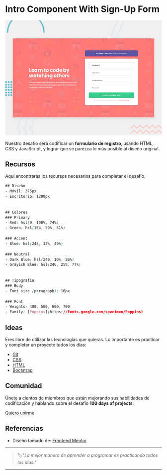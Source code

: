 # Intro Component With Sign-Up Form

![intro component with sign-up form](./img/23-day.jpg)

Nuestro desafío será codificar un **formulario de registro**, usando HTML, CSS y JavaScript, y lograr que se parezca lo más posible al diseño original.

## Recursos

Aquí encontrarás los recursos necesarios para completar el desafío.

```css
## Diseño
- Móvil: 375px
- Escritorio: 1200px


## Colores
### Primary
- Red: hsl(0, 100%, 74%) 
- Green: hsl(154, 59%, 51%)

### Accent
- Blue: hsl(248, 32%, 49%)

### Neutral
- Dark Blue: hsl(249, 10%, 26%) 
- Grayish Blue: hsl(246, 25%, 77%)


## Tipografía
### Body
- Font size (paragraph): 16px

### Font
- Weights: 400, 500, 600, 700
- Family: [Poppins](https://fonts.google.com/specimen/Poppins)
```

## Ideas

Eres libre de utilizar las tecnologías que quieras. Lo importante es practicar y completar un proyecto todos los días:

- [Git](https://git-scm.com/)
- [CSS](https://www.w3schools.com/css/default.asp)
- [HTML](https://www.w3schools.com/html/default.asp)
- [Bootstrap](https://getbootstrap.com/)

## Comunidad

Únete a cientos de miembros que están mejorando sus habilidades de codificación y hablando sobre el desafío **100 days of projects**.

<a href="https://chat.whatsapp.com/LDaK0dksr8f7FbsTWSf0ww" class="btn">
  Quiero unirme
</a>


## Referencias

- Diseño tomado de: [Frontend Mentor](https://www.frontendmentor.io/challenges/intro-component-with-signup-form-5cf91bd49edda32581d28fd1)

---

> 🏷️"_La mejor manera de aprender a programar es practicando todos los días."_  

---